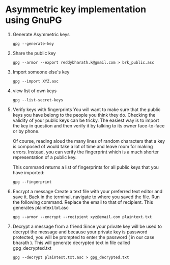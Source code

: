 # Asymmetric key implementation using GnuPG

1. Generate Asymmetric keys
    ```
    gpg --generate-key 
    ```
2. Share the public key
    ```
    gpg --armor --export reddybharath.k@gmail.com > brk_public.asc
    ```
3. Import someone else's key
    ```
    gpg --import XYZ.asc
    ```
4. view list of own keys
    ```
    gpg --list-secret-keys 
    ```
5. Verify keys with fingerprints
    You will want to make sure that the public keys you have belong to the people you think they do. Checking the validity of your public keys can be tricky. The easiest way is to import the key in question and then verify it by talking to its owner face-to-face or by phone.

    Of course, reading aloud the many lines of random characters that a key is composed of would take a lot of time and leave room for making errors. Instead, you can verify the fingerprint which is a much shorter representation of a public key.

    This command returns a list of fingerprints for all public keys that you have imported:
    ```
    gpg --fingerprint
    ```

6. Encrypt a message
    Create a text file with your preferred text editor and save it. Back in the terminal, navigate to where you saved the file. Run the following command. Replace the email to that of recipient. This generates plaintext.txt.asc
    ```
    gpg --armor --encrypt --recipient xyz@email.com plaintext.txt
    ```
7. Decrypt a message from a friend
    Since your private key will be used to decrypt the message and because your private key is password protected, you will be prompted to enter the password ( in our case bharath ). This will generate decrypted text in file called gpg_decrypted.txt
    ```
    gpg --decrypt plaintext.txt.asc > gpg_decrypted.txt
    ```